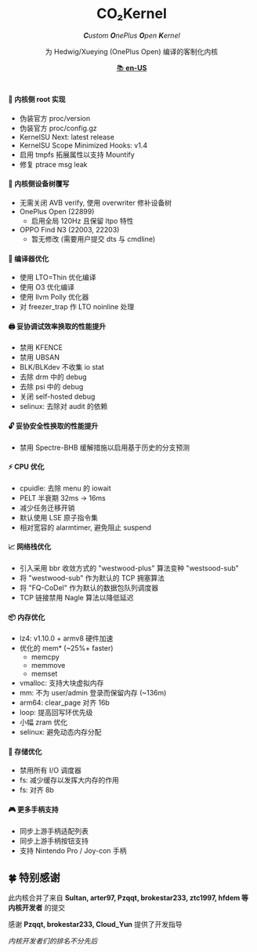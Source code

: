 <div align = center>
<h1>CO₂Kernel</h1>

***C**ustom **O**nePlus **O**pen **K**ernel*

为 Hedwig/Xueying (OnePlus Open) 编译的客制化内核

[📚 **en-US**](https://github.com/co2kernel/.github/blob/main/profile/README_EN.md)
<h1></h1>
</div>

#### 👾 内核侧 root 实现 
- 伪装官方 proc/version
- 伪装官方 proc/config.gz
- KernelSU Next: latest release
- KernelSU Scope Minimized Hooks: v1.4
- 启用 tmpfs 拓展属性以支持 Mountify
- 修复 ptrace msg leak

#### 🌳 内核侧设备树覆写
- 无需关闭 AVB verify, 使用 overwriter 修补设备树
- OnePlus Open (22899)
  - 启用全局 120Hz 且保留 ltpo 特性
- OPPO Find N3 (22003, 22203)
  - 暂无修改 (需要用户提交 dts 与 cmdline)

#### 🦄 编译器优化
- 使用 LTO=Thin 优化编译
- 使用 O3 优化编译
- 使用 llvm Polly 优化器
- 对 freezer_trap 作 LTO noinline 处理

#### 🖨️ 妥协调试效率换取的性能提升
- 禁用 KFENCE
- 禁用 UBSAN
- BLK/BLKdev 不收集 io stat
- 去除 drm 中的 debug
- 去除 psi 中的 debug
- 关闭 self-hosted debug
- selinux: 去除对 audit 的依赖

#### 🔓 妥协安全性换取的性能提升
- 禁用 Spectre-BHB 缓解措施以启用基于历史的分支预测

#### ⚡ CPU 优化
- cpuidle: 去除 menu 的 iowait
- PELT 半衰期 32ms → 16ms
- 减少任务迁移开销
- 默认使用 LSE 原子指令集
- 相对宽容的 alarmtimer, 避免阻止 suspend

#### 📈 网络栈优化
- 引入采用 bbr 收敛方式的 "westwood-plus" 算法变种 "westsood-sub"
- 将 "westwood-sub" 作为默认的 TCP 拥塞算法
- 将 "FQ-CoDel" 作为默认的数据包队列调度器
- TCP 链接禁用 Nagle 算法以降低延迟

#### 📦 内存优化
- lz4: v1.10.0 + armv8 硬件加速
- 优化的 mem* (~25%+ faster)
  - memcpy
  - memmove
  - memset
- vmalloc: 支持大块虚拟内存
- mm: 不为 user/admin 登录而保留内存 (~136m)
- arm64: clear_page 对齐 16b
- loop: 提高回写环优先级
- 小幅 zram 优化
- selinux: 避免动态内存分配

#### 📀 存储优化
- 禁用所有 I/O 调度器
- fs: 减少缓存以发挥大内存的作用
- fs: 对齐 8b

#### 🎮 更多手柄支持
- 同步上游手柄适配列表
- 同步上游手柄按钮支持
- 支持 Nintendo Pro / Joy-con 手柄

## 🍀 特别感谢
此内核合并了来自 **Sultan, arter97, Pzqqt, brokestar233, ztc1997, hfdem 等内核开发者** 的提交

感谢 **Pzqqt, brokestar233, Cloud_Yun** 提供了开发指导

*内核开发者们的排名不分先后*
